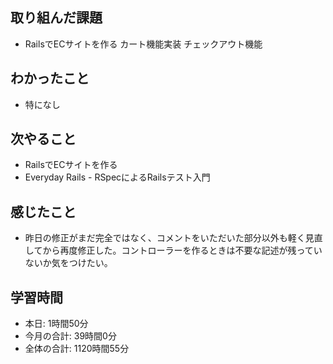 ## 取り組んだ課題
- RailsでECサイトを作る カート機能実装 チェックアウト機能
## わかったこと
- 特になし
## 次やること
- RailsでECサイトを作る
- Everyday Rails - RSpecによるRailsテスト入門
## 感じたこと
- 昨日の修正がまだ完全ではなく、コメントをいただいた部分以外も軽く見直してから再度修正した。コントローラーを作るときは不要な記述が残っていないか気をつけたい。
## 学習時間
- 本日: 1時間50分
- 今月の合計: 39時間0分
- 全体の合計: 1120時間55分
